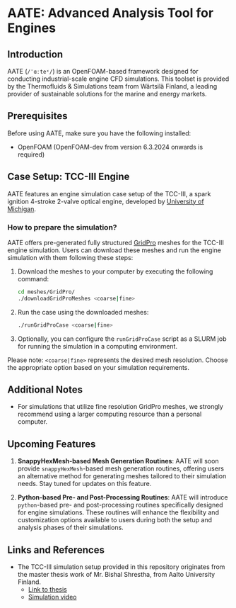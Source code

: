 # AATE: Advanced Analysis Tool for Engines

## Introduction
AATE (`/ˈɑːteˣ/`) is an OpenFOAM-based framework designed for conducting industrial-scale engine CFD simulations. This toolset is provided by the Thermofluids & Simulations team from Wärtsilä Finland, a leading provider of sustainable solutions for the marine and energy markets.

## Prerequisites
Before using AATE, make sure you have the following installed:
- OpenFOAM (OpenFOAM-dev from version 6.3.2024 onwards is required)

## Case Setup: TCC-III Engine

AATE features an engine simulation case setup of the TCC-III, a spark ignition 4-stroke 2-valve optical engine, developed by [University of Michigan](https://deepblue.lib.umich.edu/handle/2027.42/108382).

### How to prepare the simulation?
AATE offers pre-generated fully structured [GridPro](https://www.gridpro.com/) meshes for the TCC-III engine simulation. Users can download these meshes and run the engine simulation with them following these steps:

1. Download the meshes to your computer by executing the following command:
    ```bash
    cd meshes/GridPro/
    ./downloadGridProMeshes <coarse|fine>
    ```

2. Run the case using the downloaded meshes:
    ```bash
    ./runGridProCase <coarse|fine>
    ```

3. Optionally, you can configure the `runGridProCase` script as a SLURM job for running the simulation in a computing environment.

Please note: `<coarse|fine>` represents the desired mesh resolution. Choose the appropriate option based on your simulation requirements.

## Additional Notes

- For simulations that utilize fine resolution GridPro meshes, we strongly recommend using a larger computing resource than a personal computer.

## Upcoming Features

1. **SnappyHexMesh-based Mesh Generation Routines**: AATE will soon provide `snappyHexMesh`-based mesh generation routines, offering users an alternative method for generating meshes tailored to their simulation needs. Stay tuned for updates on this feature.

2. **Python-based Pre- and Post-Processing Routines**: AATE will introduce `python`-based pre- and post-processing routines specifically designed for engine simulations. These routines will enhance the flexibility and customization options available to users during both the setup and analysis phases of their simulations.

## Links and References

- The TCC-III simulation setup provided in this repository originates from the master thesis work of Mr. Bishal Shrestha, from Aalto University Finland.
    - [Link to thesis](https://aaltodoc.aalto.fi/items/72c50f37-f365-47c1-9c28-ba54a1c337d8)
    - [Simulation video](https://youtu.be/EKZjcYNGCfg?si=3mqDxk1PTpv0U61P)

